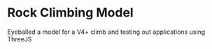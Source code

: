 # Rock Climbing Model
 Eyeballed a model for a V4+ climb and testing out applications using ThreeJS 
